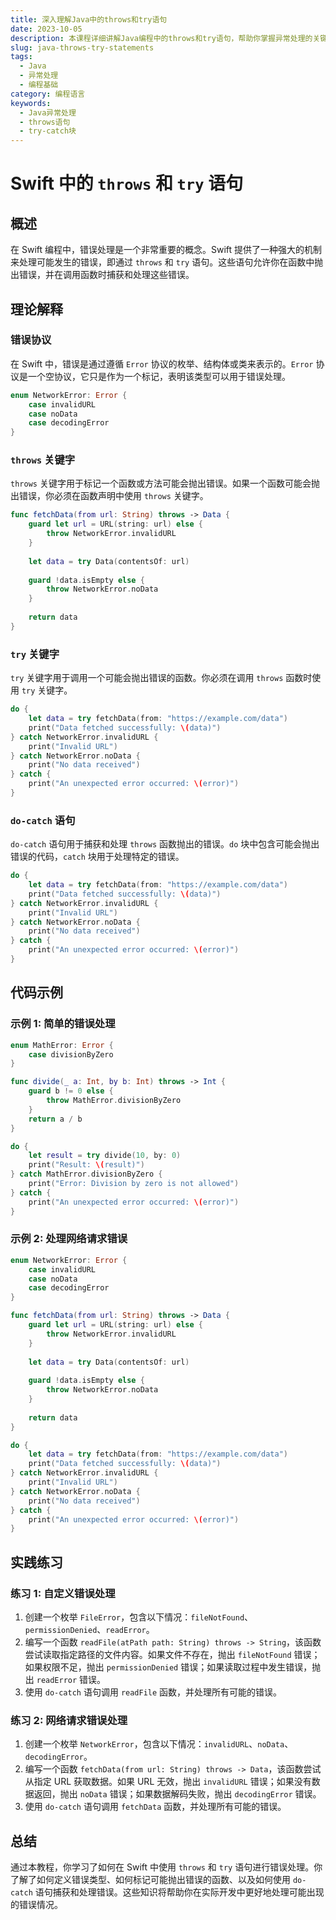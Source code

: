 ```yaml
---
title: 深入理解Java中的throws和try语句
date: 2023-10-05
description: 本课程详细讲解Java编程中的throws和try语句，帮助你掌握异常处理的关键概念和实践技巧。
slug: java-throws-try-statements
tags:
  - Java
  - 异常处理
  - 编程基础
category: 编程语言
keywords:
  - Java异常处理
  - throws语句
  - try-catch块
---
```


# Swift 中的 `throws` 和 `try` 语句

## 概述

在 Swift 编程中，错误处理是一个非常重要的概念。Swift 提供了一种强大的机制来处理可能发生的错误，即通过 `throws` 和 `try` 语句。这些语句允许你在函数中抛出错误，并在调用函数时捕获和处理这些错误。

## 理论解释

### 错误协议

在 Swift 中，错误是通过遵循 `Error` 协议的枚举、结构体或类来表示的。`Error` 协议是一个空协议，它只是作为一个标记，表明该类型可以用于错误处理。

```swift
enum NetworkError: Error {
    case invalidURL
    case noData
    case decodingError
}
```

### `throws` 关键字

`throws` 关键字用于标记一个函数或方法可能会抛出错误。如果一个函数可能会抛出错误，你必须在函数声明中使用 `throws` 关键字。

```swift
func fetchData(from url: String) throws -> Data {
    guard let url = URL(string: url) else {
        throw NetworkError.invalidURL
    }
    
    let data = try Data(contentsOf: url)
    
    guard !data.isEmpty else {
        throw NetworkError.noData
    }
    
    return data
}
```

### `try` 关键字

`try` 关键字用于调用一个可能会抛出错误的函数。你必须在调用 `throws` 函数时使用 `try` 关键字。

```swift
do {
    let data = try fetchData(from: "https://example.com/data")
    print("Data fetched successfully: \(data)")
} catch NetworkError.invalidURL {
    print("Invalid URL")
} catch NetworkError.noData {
    print("No data received")
} catch {
    print("An unexpected error occurred: \(error)")
}
```

### `do-catch` 语句

`do-catch` 语句用于捕获和处理 `throws` 函数抛出的错误。`do` 块中包含可能会抛出错误的代码，`catch` 块用于处理特定的错误。

```swift
do {
    let data = try fetchData(from: "https://example.com/data")
    print("Data fetched successfully: \(data)")
} catch NetworkError.invalidURL {
    print("Invalid URL")
} catch NetworkError.noData {
    print("No data received")
} catch {
    print("An unexpected error occurred: \(error)")
}
```

## 代码示例

### 示例 1: 简单的错误处理

```swift
enum MathError: Error {
    case divisionByZero
}

func divide(_ a: Int, by b: Int) throws -> Int {
    guard b != 0 else {
        throw MathError.divisionByZero
    }
    return a / b
}

do {
    let result = try divide(10, by: 0)
    print("Result: \(result)")
} catch MathError.divisionByZero {
    print("Error: Division by zero is not allowed")
} catch {
    print("An unexpected error occurred: \(error)")
}
```

### 示例 2: 处理网络请求错误

```swift
enum NetworkError: Error {
    case invalidURL
    case noData
    case decodingError
}

func fetchData(from url: String) throws -> Data {
    guard let url = URL(string: url) else {
        throw NetworkError.invalidURL
    }
    
    let data = try Data(contentsOf: url)
    
    guard !data.isEmpty else {
        throw NetworkError.noData
    }
    
    return data
}

do {
    let data = try fetchData(from: "https://example.com/data")
    print("Data fetched successfully: \(data)")
} catch NetworkError.invalidURL {
    print("Invalid URL")
} catch NetworkError.noData {
    print("No data received")
} catch {
    print("An unexpected error occurred: \(error)")
}
```

## 实践练习

### 练习 1: 自定义错误处理

1. 创建一个枚举 `FileError`，包含以下情况：`fileNotFound`、`permissionDenied`、`readError`。
2. 编写一个函数 `readFile(atPath path: String) throws -> String`，该函数尝试读取指定路径的文件内容。如果文件不存在，抛出 `fileNotFound` 错误；如果权限不足，抛出 `permissionDenied` 错误；如果读取过程中发生错误，抛出 `readError` 错误。
3. 使用 `do-catch` 语句调用 `readFile` 函数，并处理所有可能的错误。

### 练习 2: 网络请求错误处理

1. 创建一个枚举 `NetworkError`，包含以下情况：`invalidURL`、`noData`、`decodingError`。
2. 编写一个函数 `fetchData(from url: String) throws -> Data`，该函数尝试从指定 URL 获取数据。如果 URL 无效，抛出 `invalidURL` 错误；如果没有数据返回，抛出 `noData` 错误；如果数据解码失败，抛出 `decodingError` 错误。
3. 使用 `do-catch` 语句调用 `fetchData` 函数，并处理所有可能的错误。

## 总结

通过本教程，你学习了如何在 Swift 中使用 `throws` 和 `try` 语句进行错误处理。你了解了如何定义错误类型、如何标记可能抛出错误的函数、以及如何使用 `do-catch` 语句捕获和处理错误。这些知识将帮助你在实际开发中更好地处理可能出现的错误情况。